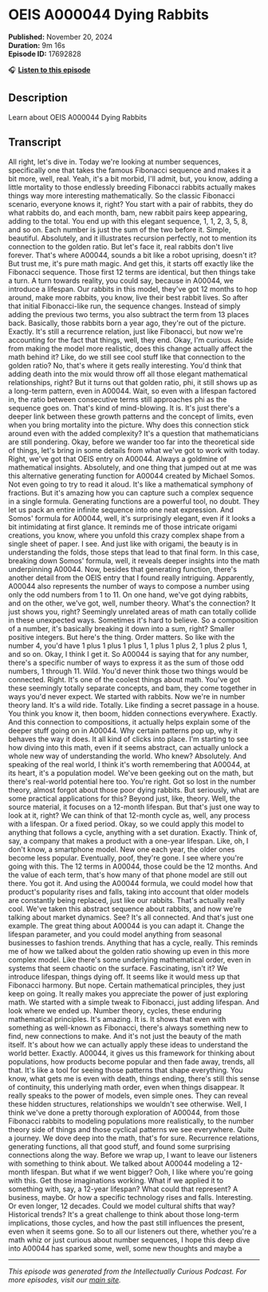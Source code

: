 # OEIS A000044 Dying Rabbits

**Published:** November 20, 2024  
**Duration:** 9m 16s  
**Episode ID:** 17692828

🎧 **[Listen to this episode](https://intellectuallycurious.buzzsprout.com/2529712/episodes/17692828-oeis-a000044-dying-rabbits)**

## Description

Learn about OEIS A000044 Dying Rabbits

## Transcript

All right, let's dive in. Today we're looking at number sequences, specifically one that takes the famous Fibonacci sequence and makes it a bit more, well, real. Yeah, it's a bit morbid, I'll admit, but, you know, adding a little mortality to those endlessly breeding Fibonacci rabbits actually makes things way more interesting mathematically. So the classic Fibonacci scenario, everyone knows it, right? You start with a pair of rabbits, they do what rabbits do, and each month, bam, new rabbit pairs keep appearing, adding to the total. You end up with this elegant sequence, 1, 1, 2, 3, 5, 8, and so on. Each number is just the sum of the two before it. Simple, beautiful. Absolutely, and it illustrates recursion perfectly, not to mention its connection to the golden ratio. But let's face it, real rabbits don't live forever. That's where A00044, sounds a bit like a robot uprising, doesn't it? But trust me, it's pure math magic. And get this, it starts off exactly like the Fibonacci sequence. Those first 12 terms are identical, but then things take a turn. A turn towards reality, you could say, because in A00044, we introduce a lifespan. Our rabbits in this model, they've got 12 months to hop around, make more rabbits, you know, live their best rabbit lives. So after that initial Fibonacci-like run, the sequence changes. Instead of simply adding the previous two terms, you also subtract the term from 13 places back. Basically, those rabbits born a year ago, they're out of the picture. Exactly. It's still a recurrence relation, just like Fibonacci, but now we're accounting for the fact that things, well, they end. Okay, I'm curious. Aside from making the model more realistic, does this change actually affect the math behind it? Like, do we still see cool stuff like that connection to the golden ratio? No, that's where it gets really interesting. You'd think that adding death into the mix would throw off all those elegant mathematical relationships, right? But it turns out that golden ratio, phi, it still shows up as a long-term pattern, even in A00044. Wait, so even with a lifespan factored in, the ratio between consecutive terms still approaches phi as the sequence goes on. That's kind of mind-blowing. It is. It's just there's a deeper link between these growth patterns and the concept of limits, even when you bring mortality into the picture. Why does this connection stick around even with the added complexity? It's a question that mathematicians are still pondering. Okay, before we wander too far into the theoretical side of things, let's bring in some details from what we've got to work with today. Right, we've got that OEIS entry on A00044. Always a goldmine of mathematical insights. Absolutely, and one thing that jumped out at me was this alternative generating function for A00044 created by Michael Somos. Not even going to try to read it aloud. It's like a mathematical symphony of fractions. But it's amazing how you can capture such a complex sequence in a single formula. Generating functions are a powerful tool, no doubt. They let us pack an entire infinite sequence into one neat expression. And Somos' formula for A00044, well, it's surprisingly elegant, even if it looks a bit intimidating at first glance. It reminds me of those intricate origami creations, you know, where you unfold this crazy complex shape from a single sheet of paper. I see. And just like with origami, the beauty is in understanding the folds, those steps that lead to that final form. In this case, breaking down Somos' formula, well, it reveals deeper insights into the math underpinning A00044. Now, besides that generating function, there's another detail from the OEIS entry that I found really intriguing. Apparently, A00044 also represents the number of ways to compose a number using only the odd numbers from 1 to 11. On one hand, we've got dying rabbits, and on the other, we've got, well, number theory. What's the connection? It just shows you, right? Seemingly unrelated areas of math can totally collide in these unexpected ways. Sometimes it's hard to believe. So a composition of a number, it's basically breaking it down into a sum, right? Smaller positive integers. But here's the thing. Order matters. So like with the number 4, you'd have 1 plus 1 plus 1 plus 1, 1 plus 1 plus 2, 1 plus 2 plus 1, and so on. Okay, I think I get it. So A00044 is saying that for any number, there's a specific number of ways to express it as the sum of those odd numbers, 1 through 11. Wild. You'd never think those two things would be connected. Right. It's one of the coolest things about math. You've got these seemingly totally separate concepts, and bam, they come together in ways you'd never expect. We started with rabbits. Now we're in number theory land. It's a wild ride. Totally. Like finding a secret passage in a house. You think you know it, then boom, hidden connections everywhere. Exactly. And this connection to compositions, it actually helps explain some of the deeper stuff going on in A00044. Why certain patterns pop up, why it behaves the way it does. It all kind of clicks into place. I'm starting to see how diving into this math, even if it seems abstract, can actually unlock a whole new way of understanding the world. Who knew? Absolutely. And speaking of the real world, I think it's worth remembering that A00044, at its heart, it's a population model. We've been geeking out on the math, but there's real-world potential here too. You're right. Got so lost in the number theory, almost forgot about those poor dying rabbits. But seriously, what are some practical applications for this? Beyond just, like, theory. Well, the source material, it focuses on a 12-month lifespan. But that's just one way to look at it, right? We can think of that 12-month cycle as, well, any process with a lifespan. Or a fixed period. Okay, so we could apply this model to anything that follows a cycle, anything with a set duration. Exactly. Think of, say, a company that makes a product with a one-year lifespan. Like, oh, I don't know, a smartphone model. New one each year, the older ones become less popular. Eventually, poof, they're gone. I see where you're going with this. The 12 terms in A00044, those could be the 12 months. And the value of each term, that's how many of that phone model are still out there. You got it. And using the A00044 formula, we could model how that product's popularity rises and falls, taking into account that older models are constantly being replaced, just like our rabbits. That's actually really cool. We've taken this abstract sequence about rabbits, and now we're talking about market dynamics. See? It's all connected. And that's just one example. The great thing about A00044 is you can adapt it. Change the lifespan parameter, and you could model anything from seasonal businesses to fashion trends. Anything that has a cycle, really. This reminds me of how we talked about the golden ratio showing up even in this more complex model. Like there's some underlying mathematical order, even in systems that seem chaotic on the surface. Fascinating, isn't it? We introduce lifespan, things dying off. It seems like it would mess up that Fibonacci harmony. But nope. Certain mathematical principles, they just keep on going. It really makes you appreciate the power of just exploring math. We started with a simple tweak to Fibonacci, just adding lifespan. And look where we ended up. Number theory, cycles, these enduring mathematical principles. It's amazing. It is. It shows that even with something as well-known as Fibonacci, there's always something new to find, new connections to make. And it's not just the beauty of the math itself. It's about how we can actually apply these ideas to understand the world better. Exactly. A00044, it gives us this framework for thinking about populations, how products become popular and then fade away, trends, all that. It's like a tool for seeing those patterns that shape everything. You know, what gets me is even with death, things ending, there's still this sense of continuity, this underlying math order, even when things disappear. It really speaks to the power of models, even simple ones. They can reveal these hidden structures, relationships we wouldn't see otherwise. Well, I think we've done a pretty thorough exploration of A00044, from those Fibonacci rabbits to modeling populations more realistically, to the number theory side of things and those cyclical patterns we see everywhere. Quite a journey. We dove deep into the math, that's for sure. Recurrence relations, generating functions, all that good stuff, and found some surprising connections along the way. Before we wrap up, I want to leave our listeners with something to think about. We talked about A00044 modeling a 12-month lifespan. But what if we went bigger? Ooh, I like where you're going with this. Get those imaginations working. What if we applied it to something with, say, a 12-year lifespan? What could that represent? A business, maybe. Or how a specific technology rises and falls. Interesting. Or even longer, 12 decades. Could we model cultural shifts that way? Historical trends? It's a great challenge to think about those long-term implications, those cycles, and how the past still influences the present, even when it seems gone. So to all our listeners out there, whether you're a math whiz or just curious about number sequences, I hope this deep dive into A00044 has sparked some, well, some new thoughts and maybe a

---
*This episode was generated from the Intellectually Curious Podcast. For more episodes, visit our [main site](https://intellectuallycurious.buzzsprout.com).*
